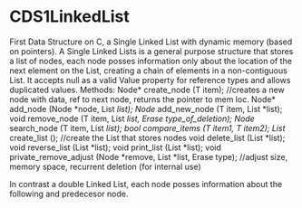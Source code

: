# CDS1LinkedList
First Data Structure on C, a Single Linked List with dynamic memory (based on pointers). A Single Linked Lists is a general purpose 
structure that stores a list of nodes, each node posses information only about the location of the next element on the List, 
creating a chain of elements in a non-contiguous List. It accepts null as a valid Value property for reference types and allows 
duplicated values. 
Methods:
Node* create_node (T item);                 //creates a new node with data, ref to next node, returns the pointer to mem loc.
Node* add_node (Node *node, List *list);
Node* add_new_node (T item, List *list);
void remove_node (T item, List *list, Erase type_of_deletion);
Node* search_node (T item, List *list);
bool compare_items (T item1, T item2);
List* create_list ();                      //create the List that stores nodes
void delete_list (List *list);
void reverse_list (List *list);
void print_list (List *list);
void private_remove_adjust (Node *remove, List *list, Erase type);       //adjust size, memory space, recurrent deletion (for 
internal use)

In contrast a double Linked List, each node posses information about the following and predecesor node.
